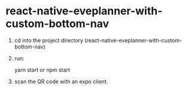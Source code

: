 # react-native-eveplanner-with-custom-bottom-nav

1.  cd into the project directory (react-native-eveplanner-with-custom-bottom-nav)

2.  run:

    yarn start or npm start

3.  scan the QR code with an expo client.
